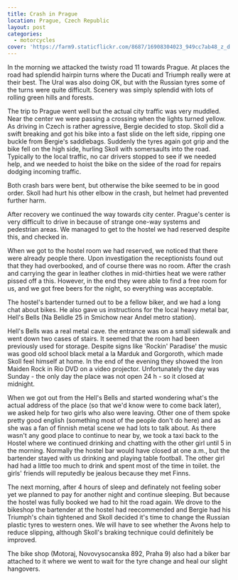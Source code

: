 ```yaml
---
title: Crash in Prague
location: Prague, Czech Republic
layout: post
categories:
  - motorcycles
cover: 'https://farm9.staticflickr.com/8687/16908304023_949cc7ab48_z_d.jpg'
---
```

In the morning we attacked the twisty road 11 towards Prague. At places the road had splendid hairpin turns where the Ducati and Triumph really were at their best. The Ural was also doing OK, but with the Russian tyres some of the turns were quite difficult. Scenery was simply splendid with lots of rolling green hills and forests.

The trip to Prague went well but the actual city traffic was very muddled. Near the center we were passing a crossing when the lights turned yellow. As driving in Czech is rather agressive, Bergie decided to stop. Skoll did a swift breaking and got his bike into a fast slide on the left side, ripping one buckle from Bergie's saddlebags. Suddenly the tyres again got grip and the bike fell on the high side, hurling Skoll with somersaults into the road. Typically to the local traffic, no car drivers stopped to see if we needed help, and we needed to hoist the bike on the sidee of the road for repairs dodging incoming traffic.

Both crash bars were bent, but otherwise the bike seemed to be in good order. Skoll had hurt his other elbow in the crash, but helmet had prevented further harm.

After recovery we continued the way towards city center. Prague's center is very difficult to drive in because of strange one-way systems and pedestrian areas. We managed to get to the hostel we had reserved despite this, and checked in.

When we got to the hostel room we had reserved, we noticed that there were already people there. Upon investigation the receptionists found out that they had overbooked, and of course there was no room. After the crash and carrying the gear in leather clothes in mid-thirties heat we were rather pissed off a this. However, in the end they were able to find a free room for us, and we got free beers for the night, so everything was acceptable.

The hostel's bartender turned out to be a fellow biker, and we had a long chat about bikes. He also gave us instructions for the local heavy metal bar, Hell's Bells (Na Belidle 25 in Smichow near Andel metro station).

Hell's Bells was a real metal cave. the entrance was on a small sidewalk and went down two cases of stairs. It seemed that the room had been previously used for storage. Despite signs like 'Rockin' Paradise' the music was good old school black metal a la Marduk and Gorgoroth, which made Skoll feel himself at home. In the end of the evening they showed the Iron Maiden Rock in Rio DVD on a video projector. Unfortunately the day was Sunday - the only day the place was not open 24 h - so it closed at midnight.

When we got out from the Hell's Bells and started wondering what's the actual address of the place (so that we'd know were to come back later), we asked help for two girls who also were leaving. Other one of them spoke pretty good english (something most of the people don't do here) and as she was a fan of finnish metal scene we had lots to talk about. As there wasn't any good place to continue to near by, we took a taxi back to the Hostel where we continued drinking and chatting with the other girl until 5 in the morning. Normally the hostel bar would have closed at one a.m., but the bartender stayed with us drinking and playing table football. The other girl had had a little too much to drink and spent most of the time in toilet. the girls' friends will reputedly be jealous because they met Finns.

The next morning, after 4 hours of sleep and definately not feeling sober yet we planned to pay for another night and continue sleeping. But because the hostel was fully booked we had to hit the road again. We drove to the bikeshop the bartender at the hostel had reecommended and Bergie had his Triumph's chain tightened and Skoll decided it's time to change the Russian plastic tyres to western ones. We will have to see whether the Avons help to reduce slipping, although Skoll's braking technique could definitely be improved.

The bike shop (Motoraj, Novovysocanska 892, Praha 9) also had a biker bar attached to it where we went to wait for the tyre change and heal our slight hangovers.
